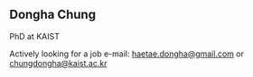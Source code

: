 ## Dongha Chung

PhD at KAIST

Actively looking for a job
e-mail: haetae.dongha@gmail.com or chungdongha@kaist.ac.kr
